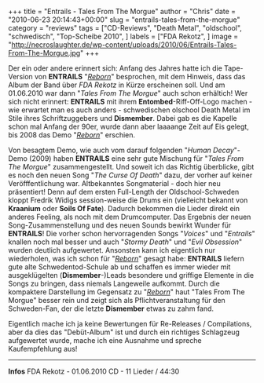 +++
title = "Entrails - Tales From The Morgue"
author = "Chris"
date = "2010-06-23 20:14:43+00:00"
slug = "entrails-tales-from-the-morgue"
category = "reviews"
tags = ["CD-Reviews", "Death Metal", "oldschool", "schwedisch", "Top-Scheibe 2010", ]
labels = ["FDA Rekotz", ]
image = "http://necroslaughter.de/wp-content/uploads/2010/06/Entrails-Tales-From-The-Morgue.jpg"
+++

Der ein oder andere erinnert sich: Anfang des Jahres hatte ich die Tape-Version von **ENTRAILS** "_<a href="http://necroslaughter.de/2010/01/entrails-reborn/">Reborn</a>_" besprochen, mit dem Hinweis, dass das Album der Band über _FDA Rekotz_ in Kürze erscheinen soll. Und am 01.06.2010 war dann "_Tales From The Morgue_" auch schon erhältich!
Wer sich nicht erinnert: **ENTRAILS** mit ihrem **Entombed**-Riff-Off-Logo machen - wie erwartet man es auch anders - schwedischen olschool Death Metal im Stile ihres Schriftzuggebers und **Dismember**. Dabei gab es die Kapelle schon mal Anfang der 90er, wurde dann aber laaaange Zeit auf Eis gelegt, bis 2008 das Demo "_<a href="http://necroslaughter.de/2010/01/entrails-reborn/">Reborn</a>_" erschien.

Von besagtem Demo, wie auch vom darauf folgenden "_Human Decay_"-Demo (2009) haben **ENTRAILS** eine sehr gute Mischung für "_Tales From The Morgue_" zusammengestellt. Und soweit ich das Richtig überblicke, gibt es noch den neuen Song "_The Curse Of Death_" dazu, der vorher auf keiner Veröfffentlichung war.
Altbekanntes Songmaterial - doch hier neu präsentiert! Denn auf dem ersten Full-Length der Oldschool-Schweden kloppt Fredrik Widigs session-weise die Drums ein (vielleicht bekannt von **Kraanium** oder **Soils Of Fate**). Dadurch bekommen die Lieder direkt ein anderes Feeling, als noch mit dem Drumcomputer. Das Ergebnis der neuen Song-Zusammenstellung und des neuen Sounds bewirkt Wunder für **ENTRAILS**!
Die vorher schon hervorragenden Songs "_Voices_" und "_Entrails_" knallen noch mal besser und auch "_Stormy Death_" und "_Evil Obsession_" wurden deutlich aufgewertet. Ansonsten kann ich eigentlich nur wiederholen, was ich schon für "_<a href="http://necroslaughter.de/2010/01/entrails-reborn/">Reborn</a>_" gesagt habe: **ENTRAILS** liefern gute alte Schwedentod-Schule ab und schaffen es immer wieder mit ausgeklügelten (**Dismember**-)Leads besondere und griffige Elemente in die Songs zu bringen, dass niemals Langeweile aufkommt. Durch die kompaktere Darstellung im Gegensatz zu "_<a href="http://necroslaughter.de/2010/01/entrails-reborn/">Reborn</a>_" haut "Tales From The Morgue" besser rein und zeigt sich als Pflichtveranstaltung für den Schweden-Fan, der die letzte **Dismember** etwas zu zahm fand.

Eigentlich mache ich ja keine Bewertungen für Re-Releases / Compilations, aber da dies das "Debüt-Album" ist und durch ein richtiges Schlagzeug aufgewertet wurde, mache ich eine Ausnahme und spreche Kaufempfehlung aus!





---
**Infos**
FDA Rekotz - 01.06.2010
CD - 11 Lieder / 44:30
